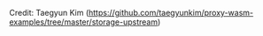 Credit: Taegyun Kim (https://github.com/taegyunkim/proxy-wasm-examples/tree/master/storage-upstream)
